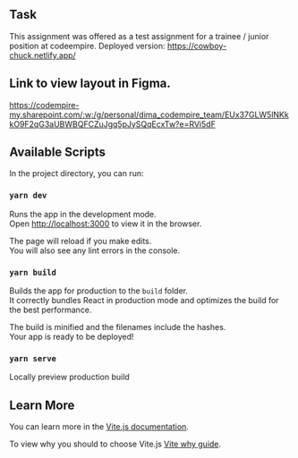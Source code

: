 ## Task
This assignment was offered as a test assignment for a trainee / junior position at codeempire.
Deployed version: https://cowboy-chuck.netlify.app/

## Link to view layout in Figma.
https://codempire-my.sharepoint.com/:w:/g/personal/dima_codempire_team/EUx37GLW5lNKkkO9F2qG3aUBWBQFCZuJgq5pJySQqEcxTw?e=RVi5dF

## Available Scripts

In the project directory, you can run:

### `yarn dev`

Runs the app in the development mode.<br />
Open [http://localhost:3000](http://localhost:3000) to view it in the browser.

The page will reload if you make edits.<br />
You will also see any lint errors in the console.

### `yarn build`

Builds the app for production to the `build` folder.<br />
It correctly bundles React in production mode and optimizes the build for the best performance.

The build is minified and the filenames include the hashes.<br />
Your app is ready to be deployed!

### `yarn serve`
Locally preview production build

## Learn More

You can learn more in the [Vite.js documentation](https://vitejs.dev/guide/).

To view why you should to choose Vite.js [Vite why guide](https://vitejs.dev/guide/why.html).
